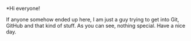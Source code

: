 *Hi everyone!

If anyone somehow ended up here, I am just a guy trying to get into Git, GitHub and that kind of stuff. As you can see, nothing special. Have a nice day.
